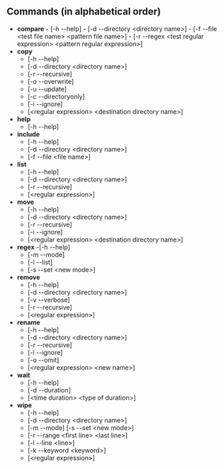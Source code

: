 ## Commands (in alphabetical order)
- **compare**
	  - [-h --help]
	  - [-d --directory \<directory name\>]
	  - [-f --file \<test file name\> \<pattern file name\>]
	  - [-r --regex \<test regular expression\> \<pattern regular expression\>]<br>
- **copy**
	- [-h --help]
	- [-d --directory \<directory name\>]
	- [-r --recursive]
	- [-o --overwrite]
	- [-u --update]
	- [-c --directoryonly]
	- [-i --ignore]
	- [\<regular expression\> \<destination directory name\>]<br>
- **help**
	- [-h --help]<br>
- **include**
	- [-h --help]
	- [-d --directory \<directory name\>]
	- [-f --file \<file name\>]<br>
- **list**
	- [-h --help]
	- [-d --directory \<directory name\>]
	- [-r --recursive]
	- [\<regular expression\>]<br>
- **move**
	- [-h --help]
	- [-d --directory \<directory name\>]
	- [-r --recursive]
	- [-i --ignore]
	- [\<regular expression\> \<destination directory name\>]<br>
- **regex**
	-[-h --help]
	- [-m --mode]
	- [-l --list]
	- [-s --set \<new mode\>]<br>
- **remove**
	- [-h --help]
	- [-d --directory \<directory name\>]
	- [-v --verbose]
	- [-r --recursive]
	- [\<regular expression\>]<br>
- **rename**
	- [-h --help]
	- [-d --directory \<directory name\>]
	- [-r --recursive]
	- [-i --ignore]
	- [-o --omit]
	- [\<regular expression\> \<new name\>]<br>
- **wait**
	- [-h --help]
	- [-d --duration]
	- [\<time duration\> \<type of duration\>]<br>
- **wipe**
	- [-h --help]
	- [-d --directory \<directory name\>]
	- [-m --mode] [-s --set \<new mode\>]
	- [-r --range \<first line\> \<last line\>]
	- [-l --line \<line\>]
	- [-k --keyword \<keyword\>]
	- [\<regular expression\>]
